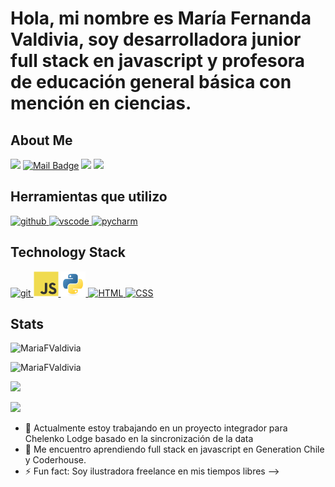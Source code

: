 # Hola, mi nombre es María Fernanda Valdivia, soy desarrolladora junior full stack en javascript y profesora de educación general básica con mención en ciencias.

## About Me

[![](https://visitor-badge.laobi.icu/badge?page_id=MariaFValdivia)](https://visitor-badge.laobi.icu/badge?page_id=MariaFValdivia)
[![Mail Badge](https://img.shields.io/badge/-gmail-c14438?style=flat&logo=Gmail&logoColor=white&link=mailto:eryajf@163.com)](mailto:mfvaldiviagonzalez@gmail.com)
[![](https://img.shields.io/github/stars/MariaFValdivia?color=fefb7b&logo=Undertale)](https://github-readme-stats.vercel.app/api?username=cxyfreedom&hide_title=false&hide_border=true&show_icons=true&include_all_commits=true&line_height=20&bg_color=0,EC6C6C,FFD479,FFFC79,73FA79&theme=graywhite&locale=cn)
[![](https://img.shields.io/github/followers/MariaFValdivia?color=27da6b&logo=Handshake)](https://github.com/MariaFValdivia?tab=followers)

## Herramientas que utilizo 

<a href="https://github.com" target="_blank"> <img src="https://cdn.jsdelivr.net/gh/devicons/devicon/icons/github/github-original.svg" alt="github" width="40" height="40"/> </a> <a href="https://code.visualstudio.com/" target="_blank"> <img src="https://cdn.jsdelivr.net/gh/devicons/devicon/icons/vscode/vscode-original.svg" alt="vscode" width="40" height="40"/> <img src="https://cdn.jsdelivr.net/gh/devicons/devicon/icons/pycharm/pycharm-original.svg" alt="pycharm" width="40" height="40"/> </a>

## Technology Stack

<a href="https://git-scm.com/" target="_blank" rel="noreferrer"> <img src="https://www.vectorlogo.zone/logos/git-scm/git-scm-icon.svg" alt="git" width="40" height="40"/> </a> <a href="https://developer.mozilla.org/en-US/docs/Web/JavaScript" target="_blank" rel="noreferrer"> <img src="https://raw.githubusercontent.com/devicons/devicon/master/icons/javascript/javascript-original.svg" alt="javascript" width="40" height="40"/> </a> <a href="https://www.python.org" target="_blank" rel="noreferrer"> <img src="https://raw.githubusercontent.com/devicons/devicon/master/icons/python/python-original.svg" alt="python" width="40" height="40"/> </a> <a href="https://developer.mozilla.org/en-US/docs/Web/HTML" target="_blank" rel="noreferrer"> <img src="https://cdn.iconscout.com/icon/free/png-256/free-html-5-logo-icon-download-in-svg-png-gif-file-formats--programming-langugae-language-pack-logos-icons-1175208.png" alt="HTML" width="40" height="40"/> </a> <a href="https://developer.mozilla.org/en-US/docs/Web/CSS" target="_blank" rel="noreferrer"> <img src="https://img.icons8.com/fluent/512/css3.png" alt="CSS" width="40" height="40"/> </a>

## Stats

<p><img src="https://github-readme-stats.vercel.app/api?username=MariaFValdivia&theme=material-palenight&hide_border=false&include_all_commits=false&count_private=false" alt="MariaFValdivia" /></p>
<p><img src="https://github-readme-stats.vercel.app/api/top-langs/?username=MariaFValdivia&theme=material-palenight&hide_border=false&include_all_commits=false&count_private=false&layout=compact" alt="MariaFValdivia" /></p>

![](https://github-profile-trophy.vercel.app/?username=MariaFValdivia&theme=dracula&no-frame=false&no-bg=false&margin-w=4)
<p><img src="https://i.pinimg.com/originals/f0/f0/d9/f0f0d932d6e39c7af5aa305cbd8da735.gif"></p>

- 🔭 Actualmente estoy trabajando en un proyecto integrador para Chelenko Lodge basado en la sincronización de la data
- 🌱 Me encuentro aprendiendo full stack en javascript en Generation Chile y Coderhouse.
- ⚡ Fun fact: Soy ilustradora freelance en mis tiempos libres
-->
